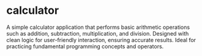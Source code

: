 # calculator
A simple calculator application that performs basic arithmetic operations such as addition, subtraction, multiplication, and division. Designed with clean logic for user-friendly interaction, ensuring accurate results. Ideal for practicing fundamental programming concepts and operators.
